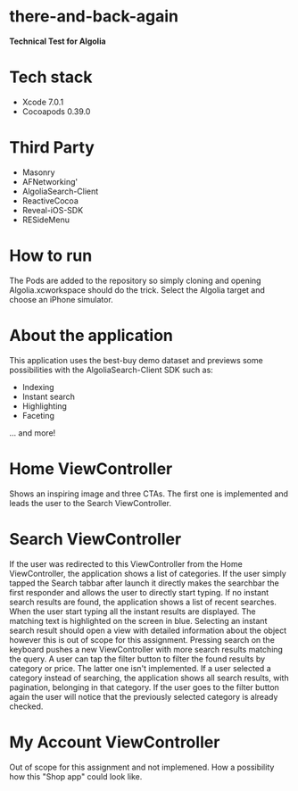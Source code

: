 there-and-back-again
====================
**Technical Test for Algolia**

# Tech stack
- Xcode 7.0.1
- Cocoapods 0.39.0

# Third Party
- Masonry
- AFNetworking'
- AlgoliaSearch-Client
- ReactiveCocoa
- Reveal-iOS-SDK
- RESideMenu

# How to run
The Pods are added to the repository so simply cloning and opening Algolia.xcworkspace should do the trick. Select the Algolia target and choose an iPhone simulator.

# About the application
This application uses the best-buy demo dataset and previews some possibilities with the AlgoliaSearch-Client SDK such as:
- Indexing
- Instant search
- Highlighting
- Faceting

... and more!

Home ViewController
===================
Shows an inspiring image and three CTAs. The first one is implemented and leads the user to the Search ViewController.

Search ViewController
=====================
If the user was redirected to this ViewController from the Home ViewController, the application shows a list of categories. If the user simply tapped the Search tabbar after launch it directly makes the searchbar the first responder and allows the user to directly start typing. If no instant search results are found, the application shows a list of recent searches. When the user start typing all the instant results are displayed. The matching text is highlighted on the screen in blue. Selecting an instant search result should open a view with detailed information about the object however this is out of scope for this assignment. Pressing search on the keyboard pushes a new ViewController with more search results matching the query. A user can tap the filter button to filter the found results by category or price. The latter one isn't implemented.
If a user selected a category instead of searching, the application shows all search results, with pagination, belonging in that category. If the user goes to the filter button again the user will notice that the previously selected category is already checked.

My Account ViewController
=========================
Out of scope for this assignment and not implemened. How a possibility how this "Shop app" could look like.